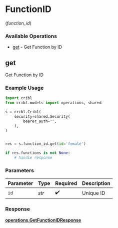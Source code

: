 # FunctionID
(*function_id*)

### Available Operations

* [get](#get) - Get Function by ID

## get

Get Function by ID

### Example Usage

```python
import cribl
from cribl.models import operations, shared

s = cribl.Cribl(
    security=shared.Security(
        bearer_auth="",
    ),
)


res = s.function_id.get(id='female')

if res.functions is not None:
    # handle response
```

### Parameters

| Parameter          | Type               | Required           | Description        |
| ------------------ | ------------------ | ------------------ | ------------------ |
| `id`               | *str*              | :heavy_check_mark: | Unique ID          |


### Response

**[operations.GetFunctionIDResponse](../../models/operations/getfunctionidresponse.md)**

